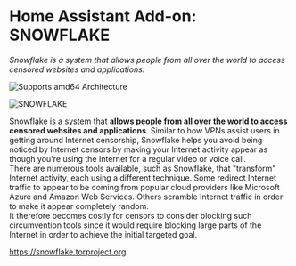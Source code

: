 # Home Assistant Add-on: SNOWFLAKE

_Snowflake is a system that allows people from all over the world to access censored websites and applications._


![Supports amd64 Architecture][amd64-shield]

[amd64-shield]: https://img.shields.io/badge/amd64-yes-green.svg


![SNOWFLAKE](https://snowflake.torproject.org/snowflake-schematic.png)


Snowflake is a system that **allows people from all over the world to access censored websites and applications**. Similar to how VPNs assist users in getting around Internet censorship, Snowflake helps you avoid being noticed by Internet censors by making your Internet activity appear as though you're using the Internet for a regular video or voice call.  
There are numerous tools available, such as Snowflake, that "transform" Internet activity, each using a different technique. Some redirect Internet traffic to appear to be coming from popular cloud providers like Microsoft Azure and Amazon Web Services. Others scramble Internet traffic in order to make it appear completely random.  
It therefore becomes costly for censors to consider blocking such circumvention tools since it would require blocking large parts of the Internet in order to achieve the initial targeted goal.


https://snowflake.torproject.org